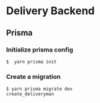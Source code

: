 # Delivery Backend

## Prisma
### Initialize prisma config
```
$  yarn prisma init
```
### Create a migration
```
$ yarn prisma migrate dev
create_deliveryman
```
